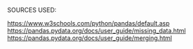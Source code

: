 SOURCES USED:

https://www.w3schools.com/python/pandas/default.asp
https://pandas.pydata.org/docs/user_guide/missing_data.html
https://pandas.pydata.org/docs/user_guide/merging.html
